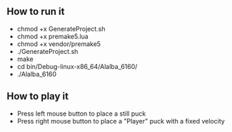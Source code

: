 ## How to run it
- chmod +x GenerateProject.sh
- chmod +x premake5.lua
- chmod +x vendor/premake5
- ./GenerateProject.sh
- make
- cd bin/Debug-linux-x86_64/Alalba_6160/
- ./Alalba_6160

## How to play it 
- Press left mouse button to place a still puck
- Press right mouse button to place a "Player" puck with a fixed velocity
